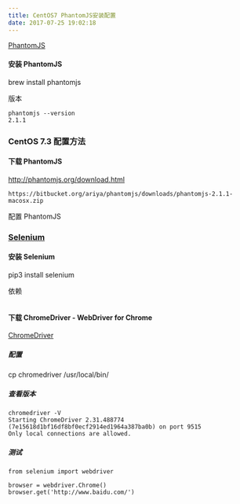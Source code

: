```yaml
---
title: CentOS7 PhantomJS安装配置
date: 2017-07-25 19:02:18
---
```

[PhantomJS](http://phantomjs.org/)

#### 安装 PhantomJS
brew install phantomjs

版本

```
phantomjs --version
2.1.1
```

### CentOS 7.3 配置方法
#### 下载 PhantomJS
http://phantomjs.org/download.html
```
https://bitbucket.org/ariya/phantomjs/downloads/phantomjs-2.1.1-macosx.zip
```

配置 PhantomJS

### [Selenium](http://www.seleniumhq.org/)
#### 安装 Selenium
pip3 install selenium

依赖

```

```

#### 下载 ChromeDriver - WebDriver for Chrome
[ChromeDriver](https://sites.google.com/a/chromium.org/chromedriver/)

##### 配置 
cp chromedriver /usr/local/bin/

##### 查看版本
```
chromedriver -V
Starting ChromeDriver 2.31.488774 (7e15618d1bf16df8bf0ecf2914ed1964a387ba0b) on port 9515
Only local connections are allowed.
```

##### 测试
```
from selenium import webdriver

browser = webdriver.Chrome()
browser.get('http://www.baidu.com/')
```
